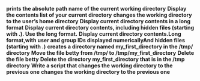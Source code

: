 **prints the absolute path name of the current working directory**
**Display the contents list of your current directory**
**changes the working directory to the user’s home directory**
**Display current directory contents in a long format**
**Display current directory contents, including hidden files (starting with .). Use the long format.**
**Display current directory contents.Long format,with user and group IDs displayed numericallyAnd hidden files (starting with .)**
**creates a directory named my_first_directory in the /tmp/ directory**
**Move the file betty from /tmp/ to /tmp/my_first_directory**
**Delete the file betty**
**Delete the directory my_first_directory that is in the /tmp directory**
**Write a script that changes the working directory to the previous one**
**changes the working directory to the previous one**
